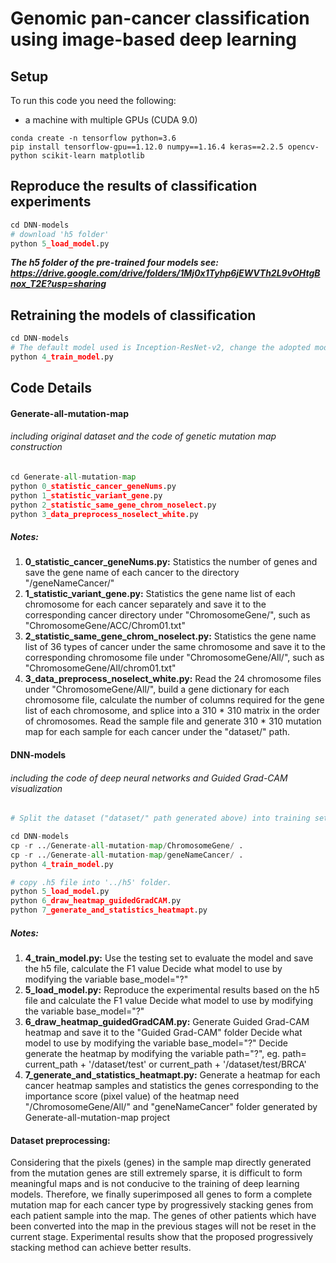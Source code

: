 Genomic pan-cancer classification using image-based deep learning
=====

Setup
------
To run this code you need the following:
- a machine with multiple GPUs (CUDA 9.0)
```
conda create -n tensorflow python=3.6
pip install tensorflow-gpu==1.12.0 numpy==1.16.4 keras==2.2.5 opencv-python scikit-learn matplotlib
```

Reproduce the results of classification experiments
------

```Python
cd DNN-models
# download 'h5 folder'
python 5_load_model.py
```
***The h5 folder of the pre-trained four models see: https://drive.google.com/drive/folders/1Mj0x1Tyhp6jEWVTh2L9vOHtgBnox_T2E?usp=sharing***

Retraining the models of classification
------

```Python
cd DNN-models
# The default model used is Inception-ResNet-v2, change the adopted model by modifying the variable base_model="?"
python 4_train_model.py 
```

Code Details
------

#### Generate-all-mutation-map
###### including original dataset and the code of genetic mutation map construction

```Python
cd Generate-all-mutation-map
python 0_statistic_cancer_geneNums.py
python 1_statistic_variant_gene.py
python 2_statistic_same_gene_chrom_noselect.py
python 3_data_preprocess_noselect_white.py
```

##### Notes:
1. **0_statistic_cancer_geneNums.py:** Statistics the number of genes and save the gene name of each cancer to the directory "/geneNameCancer/" 
2. **1_statistic_variant_gene.py:** Statistics the gene name list of each chromosome for each cancer separately 
	and save it to the corresponding cancer directory under "ChromosomeGene/", 
	such as "ChromosomeGene/ACC/Chrom01.txt"
3. **2_statistic_same_gene_chrom_noselect.py:** Statistics the gene name list of 36 types of cancer under the same chromosome 
	and save it to the corresponding chromosome file under "ChromosomeGene/All/", 
	such as "ChromosomeGene/All/chrom01.txt"
4. **3_data_preprocess_noselect_white.py:** Read the 24 chromosome files under "ChromosomeGene/All/", 
	build a gene dictionary for each chromosome file, 
	calculate the number of columns required for the gene list of each chromosome, 
	and splice into a 310 * 310 matrix in the order of chromosomes. 
	Read the sample file and generate 310 * 310 mutation map for each sample for each cancer under the "dataset/" path.

#### DNN-models
###### including the code of deep neural networks and Guided Grad-CAM visualization

```Python
# Split the dataset ("dataset/" path generated above) into training set, validation set and testing set manually according to the appropriate ratio (eg. 8:1:1)

cd DNN-models
cp -r ../Generate-all-mutation-map/ChromosomeGene/ .
cp -r ../Generate-all-mutation-map/geneNameCancer/ .
python 4_train_model.py

# copy .h5 file into '../h5' folder.
python 5_load_model.py
python 6_draw_heatmap_guidedGradCAM.py
python 7_generate_and_statistics_heatmapt.py
```

##### Notes:
1. **4_train_model.py:** Use the testing set to evaluate the model and save the h5 file, calculate the F1 value
    Decide what model to use by modifying the variable base_model="?"
2. **5_load_model.py:** Reproduce the experimental results based on the h5 file and calculate the F1 value
    Decide what model to use by modifying the variable base_model="?"
3. **6_draw_heatmap_guidedGradCAM.py:** Generate Guided Grad-CAM heatmap and save it to the "Guided Grad-CAM" folder 
    Decide what model to use by modifying the variable base_model="?"
    Decide generate the heatmap by modifying the variable path="?", eg. path= current_path + '/dataset/test' or  current_path + '/dataset/test/BRCA'
4. **7_generate_and_statistics_heatmapt.py:** Generate a heatmap for each cancer heatmap samples 
			and statistics the genes corresponding to the importance score (pixel value) of the heatmap
			need "/ChromosomeGene/All/" and "geneNameCancer" folder generated by Generate-all-mutation-map project



#### Dataset preprocessing:
  Considering that the pixels (genes) in the sample map directly generated from the mutation genes are still extremely sparse, it is difficult to form meaningful maps and is not conducive to the training of deep learning models. Therefore, we finally superimposed all genes to form a complete mutation map for each cancer type by progressively stacking genes from each patient sample into the map. The genes of other patients which have been converted into the map in the previous stages will not be reset in the current stage. Experimental results show that the proposed progressively stacking method can achieve better results.

